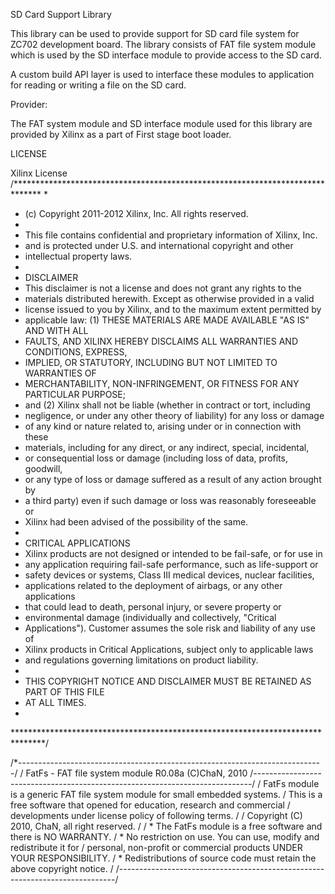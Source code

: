 SD Card Support Library

This library can be used to provide support for SD card file system for ZC702
development board. The library consists of FAT file system module which is used by
the SD interface module to provide access to the SD card.

A custom build API layer is used to interface these modules to application for reading
or writing a file on the SD card.

Provider:

The FAT system module and SD interface module used for this library are provided by
Xilinx as a part of First stage boot loader.

LICENSE

Xilinx License
/******************************************************************************
*
* (c) Copyright 2011-2012 Xilinx, Inc. All rights reserved.
*
* This file contains confidential and proprietary information of Xilinx, Inc.
* and is protected under U.S. and international copyright and other
* intellectual property laws.
*
* DISCLAIMER
* This disclaimer is not a license and does not grant any rights to the
* materials distributed herewith. Except as otherwise provided in a valid
* license issued to you by Xilinx, and to the maximum extent permitted by
* applicable law: (1) THESE MATERIALS ARE MADE AVAILABLE "AS IS" AND WITH ALL
* FAULTS, AND XILINX HEREBY DISCLAIMS ALL WARRANTIES AND CONDITIONS, EXPRESS,
* IMPLIED, OR STATUTORY, INCLUDING BUT NOT LIMITED TO WARRANTIES OF
* MERCHANTABILITY, NON-INFRINGEMENT, OR FITNESS FOR ANY PARTICULAR PURPOSE;
* and (2) Xilinx shall not be liable (whether in contract or tort, including
* negligence, or under any other theory of liability) for any loss or damage
* of any kind or nature related to, arising under or in connection with these
* materials, including for any direct, or any indirect, special, incidental,
* or consequential loss or damage (including loss of data, profits, goodwill,
* or any type of loss or damage suffered as a result of any action brought by
* a third party) even if such damage or loss was reasonably foreseeable or
* Xilinx had been advised of the possibility of the same.
*
* CRITICAL APPLICATIONS
* Xilinx products are not designed or intended to be fail-safe, or for use in
* any application requiring fail-safe performance, such as life-support or
* safety devices or systems, Class III medical devices, nuclear facilities,
* applications related to the deployment of airbags, or any other applications
* that could lead to death, personal injury, or severe property or
* environmental damage (individually and collectively, "Critical
* Applications"). Customer assumes the sole risk and liability of any use of
* Xilinx products in Critical Applications, subject only to applicable laws
* and regulations governing limitations on product liability.
*
* THIS COPYRIGHT NOTICE AND DISCLAIMER MUST BE RETAINED AS PART OF THIS FILE
* AT ALL TIMES.
*
*******************************************************************************/


/*----------------------------------------------------------------------------/
/  FatFs - FAT file system module  R0.08a                 (C)ChaN, 2010
/-----------------------------------------------------------------------------/
/ FatFs module is a generic FAT file system module for small embedded systems.
/ This is a free software that opened for education, research and commercial
/ developments under license policy of following terms.
/
/  Copyright (C) 2010, ChaN, all right reserved.
/
/ * The FatFs module is a free software and there is NO WARRANTY.
/ * No restriction on use. You can use, modify and redistribute it for
/   personal, non-profit or commercial products UNDER YOUR RESPONSIBILITY.
/ * Redistributions of source code must retain the above copyright notice.
/
/-----------------------------------------------------------------------------/
